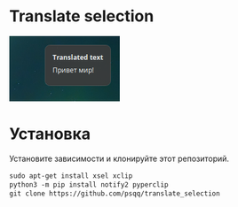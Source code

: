 # Translate selection

![Example](example.png)

# Установка

Установите зависимости и клонируйте этот репозиторий.

```
sudo apt-get install xsel xclip
python3 -m pip install notify2 pyperclip
git clone https://github.com/psqq/translate_selection
```
